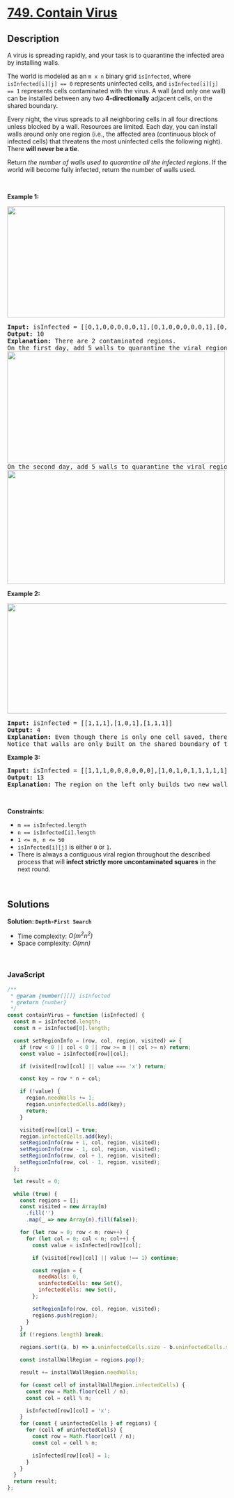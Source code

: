 # [749. Contain Virus](https://leetcode.com/problems/contain-virus)

## Description

<div class="elfjS" data-track-load="description_content"><p>A virus is spreading rapidly, and your task is to quarantine the infected area by installing walls.</p>

<p>The world is modeled as an <code>m x n</code> binary grid <code>isInfected</code>, where <code>isInfected[i][j] == 0</code> represents uninfected cells, and <code>isInfected[i][j] == 1</code> represents cells contaminated with the virus. A wall (and only one wall) can be installed between any two <strong>4-directionally</strong> adjacent cells, on the shared boundary.</p>

<p>Every night, the virus spreads to all neighboring cells in all four directions unless blocked by a wall. Resources are limited. Each day, you can install walls around only one region (i.e., the affected area (continuous block of infected cells) that threatens the most uninfected cells the following night). There <strong>will never be a tie</strong>.</p>

<p>Return <em>the number of walls used to quarantine all the infected regions</em>. If the world will become fully infected, return the number of walls used.</p>

<p>&nbsp;</p>
<p><strong class="example">Example 1:</strong></p>
<img alt="" src="https://assets.leetcode.com/uploads/2021/06/01/virus11-grid.jpg" style="width: 500px; height: 255px;">
<pre><strong>Input:</strong> isInfected = [[0,1,0,0,0,0,0,1],[0,1,0,0,0,0,0,1],[0,0,0,0,0,0,0,1],[0,0,0,0,0,0,0,0]]
<strong>Output:</strong> 10
<strong>Explanation:</strong> There are 2 contaminated regions.
On the first day, add 5 walls to quarantine the viral region on the left. The board after the virus spreads is:
<img alt="" src="https://assets.leetcode.com/uploads/2021/06/01/virus12edited-grid.jpg" style="width: 500px; height: 257px;">
On the second day, add 5 walls to quarantine the viral region on the right. The virus is fully contained.
<img alt="" src="https://assets.leetcode.com/uploads/2021/06/01/virus13edited-grid.jpg" style="width: 500px; height: 261px;">
</pre>

<p><strong class="example">Example 2:</strong></p>
<img alt="" src="https://assets.leetcode.com/uploads/2021/06/01/virus2-grid.jpg" style="width: 653px; height: 253px;">
<pre><strong>Input:</strong> isInfected = [[1,1,1],[1,0,1],[1,1,1]]
<strong>Output:</strong> 4
<strong>Explanation:</strong> Even though there is only one cell saved, there are 4 walls built.
Notice that walls are only built on the shared boundary of two different cells.
</pre>

<p><strong class="example">Example 3:</strong></p>

<pre><strong>Input:</strong> isInfected = [[1,1,1,0,0,0,0,0,0],[1,0,1,0,1,1,1,1,1],[1,1,1,0,0,0,0,0,0]]
<strong>Output:</strong> 13
<strong>Explanation:</strong> The region on the left only builds two new walls.
</pre>

<p>&nbsp;</p>
<p><strong>Constraints:</strong></p>

<ul>
	<li><code>m ==&nbsp;isInfected.length</code></li>
	<li><code>n ==&nbsp;isInfected[i].length</code></li>
	<li><code>1 &lt;= m, n &lt;= 50</code></li>
	<li><code>isInfected[i][j]</code> is either <code>0</code> or <code>1</code>.</li>
	<li>There is always a contiguous viral region throughout the described process that will <strong>infect strictly more uncontaminated squares</strong> in the next round.</li>
</ul>
</div>

<p>&nbsp;</p>

## Solutions

**Solution: `Depth-First Search`**

- Time complexity: <em>O(m<sup>2</sup>n<sup>2</sup>)</em>
- Space complexity: <em>O(mn)</em>

<p>&nbsp;</p>

### **JavaScript**

```js
/**
 * @param {number[][]} isInfected
 * @return {number}
 */
const containVirus = function (isInfected) {
  const m = isInfected.length;
  const n = isInfected[0].length;

  const setRegionInfo = (row, col, region, visited) => {
    if (row < 0 || col < 0 || row >= m || col >= n) return;
    const value = isInfected[row][col];

    if (visited[row][col] || value === 'x') return;

    const key = row * n + col;

    if (!value) {
      region.needWalls += 1;
      region.uninfectedCells.add(key);
      return;
    }

    visited[row][col] = true;
    region.infectedCells.add(key);
    setRegionInfo(row + 1, col, region, visited);
    setRegionInfo(row - 1, col, region, visited);
    setRegionInfo(row, col + 1, region, visited);
    setRegionInfo(row, col - 1, region, visited);
  };

  let result = 0;

  while (true) {
    const regions = [];
    const visited = new Array(m)
      .fill('')
      .map(_ => new Array(n).fill(false));

    for (let row = 0; row < m; row++) {
      for (let col = 0; col < n; col++) {
        const value = isInfected[row][col];

        if (visited[row][col] || value !== 1) continue;

        const region = {
          needWalls: 0,
          uninfectedCells: new Set(),
          infectedCells: new Set(),
        };

        setRegionInfo(row, col, region, visited);
        regions.push(region);
      }
    }
    if (!regions.length) break;

    regions.sort((a, b) => a.uninfectedCells.size - b.uninfectedCells.size);

    const installWallRegion = regions.pop();

    result += installWallRegion.needWalls;

    for (const cell of installWallRegion.infectedCells) {
      const row = Math.floor(cell / n);
      const col = cell % n;

      isInfected[row][col] = 'x';
    }
    for (const { uninfectedCells } of regions) {
      for (cell of uninfectedCells) {
        const row = Math.floor(cell / n);
        const col = cell % n;

        isInfected[row][col] = 1;
      }
    }
  }
  return result;
};
```
